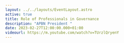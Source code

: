 ```yaml
---
layout: ../../layouts/EventLayout.astro
active: true
title: Role of Professionals in Governance
description: "APBN President "
date: 2023-02-27T12:00:00.000+01:00
videourl: https://m.youtube.com/watch?v=TUrzlQryenY
---
```

